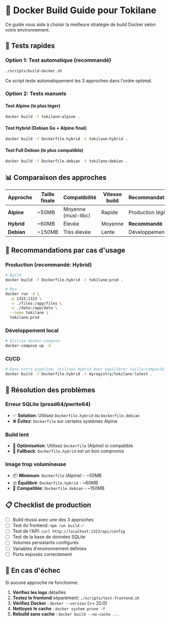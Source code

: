 # 🐳 Docker Build Guide pour Tokilane

Ce guide vous aide à choisir la meilleure stratégie de build Docker selon votre environnement.

## 🚀 Tests rapides

### Option 1: Test automatique (recommandé)
```bash
./scripts/build-docker.sh
```
Ce script teste automatiquement les 3 approches dans l'ordre optimal.

### Option 2: Tests manuels

#### Test Alpine (le plus léger)
```bash
docker build -t tokilane:alpine .
```

#### Test Hybrid (Debian Go + Alpine final)
```bash
docker build -f Dockerfile.hybrid -t tokilane:hybrid .
```

#### Test Full Debian (le plus compatible)
```bash
docker build -f Dockerfile.debian -t tokilane:debian .
```

## 📊 Comparaison des approches

| Approche | Taille finale | Compatibilité | Vitesse build | Recommandation |
|----------|---------------|---------------|---------------|----------------|
| **Alpine** | ~50MB | Moyenne (musl-libc) | Rapide | Production légère |
| **Hybrid** | ~60MB | Élevée | Moyenne | **Recommandé** |
| **Debian** | ~150MB | Très élevée | Lente | Développement |

## 🎯 Recommandations par cas d'usage

### Production (recommandé: Hybrid)
```bash
# Build
docker build -f Dockerfile.hybrid -t tokilane:prod .

# Run
docker run -d \
  -p 1323:1323 \
  -v ./files:/app/files \
  -v ./data:/app/data \
  --name tokilane \
  tokilane:prod
```

### Développement local
```bash
# Utilise docker-compose
docker-compose up -d
```

### CI/CD
```bash
# Dans votre pipeline, utilisez Hybrid pour équilibrer taille/compatibilité
docker build -f Dockerfile.hybrid -t myregistry/tokilane:latest .
```

## 🔧 Résolution des problèmes

### Erreur SQLite (pread64/pwrite64)
- ✅ **Solution**: Utilisez `Dockerfile.hybrid` ou `Dockerfile.debian`
- ❌ **Évitez**: `Dockerfile` sur certains systèmes Alpine

### Build lent
- 🏃 **Optimisation**: Utilisez `Dockerfile` (Alpine) si compatible
- 🐌 **Fallback**: `Dockerfile.hybrid` est un bon compromis

### Image trop volumineuse
- 📦 **Minimum**: `Dockerfile` (Alpine) - ~50MB
- ⚖️ **Équilibré**: `Dockerfile.hybrid` - ~60MB
- 🔧 **Compatible**: `Dockerfile.debian` - ~150MB

## 📋 Checklist de production

- [ ] Build réussi avec une des 3 approches
- [ ] Test du frontend: `npm run build` ✅
- [ ] Test de l'API: `curl http://localhost:1323/api/config`
- [ ] Test de la base de données SQLite
- [ ] Volumes persistants configurés
- [ ] Variables d'environnement définies
- [ ] Ports exposés correctement

## 🚨 En cas d'échec

Si aucune approche ne fonctionne:

1. **Vérifiez les logs** détaillés
2. **Testez le frontend** séparément: `./scripts/test-frontend.sh`
3. **Vérifiez Docker** : `docker --version` (>= 20.0)
4. **Nettoyez le cache** : `docker system prune -f`
5. **Rebuild sans cache** : `docker build --no-cache ...`
